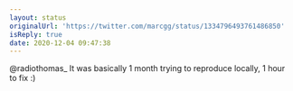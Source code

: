 ```yaml
---
layout: status
originalUrl: 'https://twitter.com/marcgg/status/1334796493761486850'
isReply: true
date: 2020-12-04 09:47:38
---
```


@radiothomas_ It was basically 1 month trying to reproduce locally, 1 hour to fix :)
